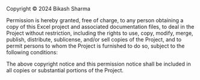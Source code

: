 Copyright © 2024 Bikash Sharma

Permission is hereby granted, free of charge, to any person obtaining a copy
of this Excel project and associated documentation files, to deal
in the Project without restriction, including the rights to use, copy, modify,
merge, publish, distribute, sublicense, and/or sell copies of the Project, and
to permit persons to whom the Project is furnished to do so, subject to the
following conditions:

The above copyright notice and this permission notice shall be included in all
copies or substantial portions of the Project.
